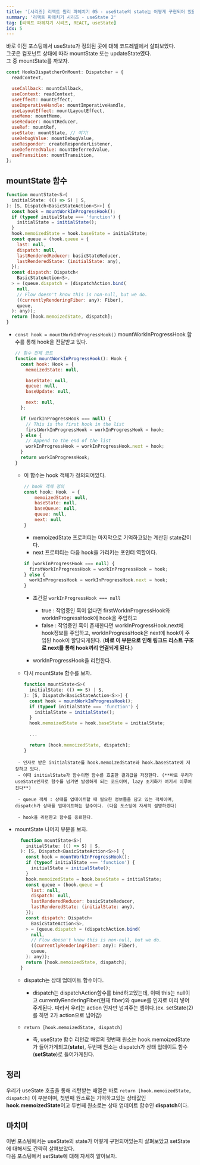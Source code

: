 ```yaml
---
title: '[시리즈] 리액트 원리 파헤치기 05 - useState의 state는 어떻게 구현되어 있을까?'
summary: '리액트 파헤치기 시리즈 - useState 2'
tag: [리액트 파헤치기 시리즈, REACT, useState]
idx: 5
---
```


바로 이전 포스팅에서 useState가 정의된 곳에 대해 코드레벨에서 살펴보았다.  
그곳은 컴포넌트 상태에 따라 mountState 또는 updateState였다.  
그 중 mountState를 까보자.  
```javascript
const HooksDispatcherOnMount: Dispatcher = {
  readContext,

  useCallback: mountCallback,
  useContext: readContext,
  useEffect: mountEffect,
  useImperativeHandle: mountImperativeHandle,
  useLayoutEffect: mountLayoutEffect,
  useMemo: mountMemo,
  useReducer: mountReducer,
  useRef: mountRef,
  useState: mountState, // 여기!
  useDebugValue: mountDebugValue,
  useResponder: createResponderListener,
  useDeferredValue: mountDeferredValue,
  useTransition: mountTransition,
};
```

## mountState 함수
```javascript
function mountState<S>(
  initialState: (() => S) | S,
): [S, Dispatch<BasicStateAction<S>>] {
  const hook = mountWorkInProgressHook();
  if (typeof initialState === 'function') {
    initialState = initialState();
  }
  hook.memoizedState = hook.baseState = initialState;
  const queue = (hook.queue = {
    last: null,
    dispatch: null,
    lastRenderedReducer: basicStateReducer,
    lastRenderedState: (initialState: any),
  });
  const dispatch: Dispatch<
    BasicStateAction<S>,
  > = (queue.dispatch = (dispatchAction.bind(
    null,
    // Flow doesn't know this is non-null, but we do.
    ((currentlyRenderingFiber: any): Fiber),
    queue,
  ): any));
  return [hook.memoizedState, dispatch];
}
```

- `const hook = mountWorkInProgressHook()` 
  mountWorkInProgressHook 함수를 통해 hook을 전달받고 있다.   
  ```javascript
  // 함수 전체 코드
  function mountWorkInProgressHook(): Hook {
    const hook: Hook = {
      memoizedState: null,

      baseState: null,
      queue: null,
      baseUpdate: null,

      next: null,
    };

    if (workInProgressHook === null) {
      // This is the first hook in the list
      firstWorkInProgressHook = workInProgressHook = hook;
    } else {
      // Append to the end of the list
      workInProgressHook = workInProgressHook.next = hook;
    }
    return workInProgressHook;
  }
  ```

  - 이 함수는 hook 객체가 정의되어있다.

    ```javascript
    // hook 객체 정의
    const hook: Hook  = {
        memoizedState: null,
        baseState: null,
        baseQueue: null,
        queue: null,
        next: null
    }
    ```
    - memoizedState 프로퍼티는 마지막으로 기억하고있는 계산된 state값이다.
    - next 프로퍼티는 다음 hook을 가리키는 포인터 역할이다.  
    

    ```javascript
    if (workInProgressHook === null) {
      firstWorkInProgressHook = workInProgressHook = hook;
    } else {
      workInProgressHook = workInProgressHook.next = hook;
    }
    ```
    - 조건절 `workInProgressHook === null` 
        - true : 작업중인 훅이 없다면 firstWorkInProgressHook와 workInProgressHook에 hook을 주입하고
        - false : 작업중인 훅이 존재한다면
        workInProgressHook.next에 hook정보를 주입하고, workInProgressHook은 next에 hook이 주입된 hook이 할당되게된다. (**바로 이 부분으로 인해 링크드 리스트 구조로 next를 통해 hook끼리 연결되게 된다.**)

    - workInProgressHook을 리턴한다.

  - 다시 mountState 함수를 보자.
    ```javascript
    function mountState<S>(
      initialState: (() => S) | S,
    ): [S, Dispatch<BasicStateAction<S>>] {
      const hook = mountWorkInProgressHook();
      if (typeof initialState === 'function') {
        initialState = initialState();
      }
      hook.memoizedState = hook.baseState = initialState;
      
      ...

      return [hook.memoizedState, dispatch];
    }
   ``` 
    - 인자로 받은 initialState를 hook.memoizedState와 hook.baseState에 저장하고 있다. 
    - 이때 initialState가 함수이면 함수를 호출한 결과값을 저장한다. (**바로 우리가 useState인자로 함수를 넘기면 발생하게 되는 코드이며, lazy 초기화가 여기서 이루어진다**)

    - queue 객체 : 상태를 업데이트할 때 필요한 정보들을 담고 있는 객체이며, dispatch가 상태를 업데이트하는 함수이다. (다음 포스팅에 자세히 설명하겠다)

    - hook을 리턴한고 함수를 종료한다.

- mountState 나머지 부분을 보자.
  ```javascript
    function mountState<S>(
      initialState: (() => S) | S,
    ): [S, Dispatch<BasicStateAction<S>>] {
      const hook = mountWorkInProgressHook();
      if (typeof initialState === 'function') {
        initialState = initialState();
      }
      hook.memoizedState = hook.baseState = initialState;
      const queue = (hook.queue = {
        last: null,
        dispatch: null,
        lastRenderedReducer: basicStateReducer,
        lastRenderedState: (initialState: any),
      });
      const dispatch: Dispatch<
        BasicStateAction<S>,
      > = (queue.dispatch = (dispatchAction.bind(
        null,
        // Flow doesn't know this is non-null, but we do.
        ((currentlyRenderingFiber: any): Fiber),
        queue,
      ): any));
      return [hook.memoizedState, dispatch];
    }
   ``` 

  - dispatch는 상태 업데이트 함수이다.
    - dispatch는 dispatchAction함수를 bind하고있는데, 이때 this는 null이고 currentlyRenderingFiber(현재 fiber)와 queue를 인자로 미리 넣어주게된다. 따라서 우리는 action 인자만 넘겨주는 셈이다.(ex. setState(2)를 하면 2가 action으로 넘어감)

  - `return [hook.memoizedState, dispatch]`
    - 즉, useState 함수 리턴값 배열의 첫번째 원소는 hook.memoizedState가 들어가게되고(**state**), 두번째 원소는 dispatch가 상태 업데이트 함수(**setState**)로 들어가게된다.


## 정리
우리가 useState 호출을 통해 리턴받는 배열은 바로 `return [hook.memoizedState, dispatch]` 이 부분이며, 첫번째 원소로는 기억하고있는 상태값인 **hook.memoizedState**이고 두번째 원소로는 상태 업데이트 함수인 **dispatch**이다.

## 마치며
이번 포스팅에서는 useState의 state가 어떻게 구현되어있는지 살펴보았고 setState에 대해서도 간략히 살펴보았다.  
다음 포스팅에서 setState에 대해 자세히 알아보자.